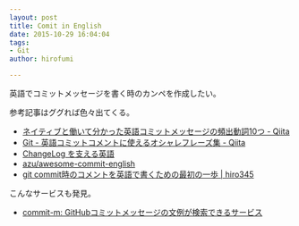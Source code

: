 ```yaml
---
layout: post
title: Comit in English
date: 2015-10-29 16:04:04
tags:
- Git
author: hirofumi

---
```

英語でコミットメッセージを書く時のカンペを作成したい。

参考記事はググれば色々出てくる。

-   [ネイティブと働いて分かった英語コミットメッセージの頻出動詞10つ - Qiita](http://qiita.com/gogotanaka/items/b65e1b081fa976e5d754)
-   [Git - 英語コミットコメントに使えるオシャレフレーズ集 - Qiita](http://qiita.com/ken_c_lo/items/4cb49f0fb74e8778804d)
-   [ChangeLog を支える英語](https://gist.github.com/hayajo/3938098)
-   [azu/awesome-commit-english](https://github.com/azu/awesome-commit-english)
-   [git commit時のコメントを英語で書くための最初の一歩 | hiro345](http://www.sssg.org/blogs/hiro345/archives/11721.html)

こんなサービスも発見。

-   [commit-m: GitHubコミットメッセージの文例が検索できるサービス](http://commit-m.minamijoyo.com/)